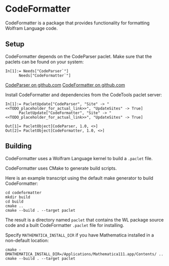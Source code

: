 # CodeFormatter

CodeFormatter is a package that provides functionality for formatting Wolfram Language code.


## Setup

CodeFormatter depends on the CodeParser paclet. Make sure that the paclets can be found on your system:
```
In[1]:= Needs["CodeParser`"]
      Needs["CodeFormatter`"]
```

[CodeParser on github.com](https://github.com/<<TODO_placeholder_for_actual_link>>)
[CodeFormatter on github.com](https://github.com/<<TODO_placeholder_for_actual_link>>)

Install CodeFormatter and dependencies from the CodeTools paclet server:
```
In[1]:= PacletUpdate["CodeParser", "Site" -> "<<TODO_placeholder_for_actual_link>>", "UpdateSites" -> True]
      PacletUpdate["CodeFormatter", "Site" -> "<<TODO_placeholder_for_actual_link>>", "UpdateSites" -> True]

Out[1]= PacletObject[CodeParser, 1.0, <>]
Out[2]= PacletObject[CodeFormatter, 1.0, <>]
```


## Building

CodeFormatter uses a Wolfram Language kernel to build a `.paclet` file.

CodeFormatter uses CMake to generate build scripts.

Here is an example transcript using the default make generator to build CodeFormatter:
```
cd codeformatter
mkdir build
cd build
cmake ..
cmake --build . --target paclet
```

The result is a directory named `paclet` that contains the WL package source code and a built CodeFormatter `.paclet` file for installing.

Specify `MATHEMATICA_INSTALL_DIR` if you have Mathematica installed in a non-default location:
```
cmake -DMATHEMATICA_INSTALL_DIR=/Applications/Mathematica111.app/Contents/ ..
cmake --build . --target paclet
```
